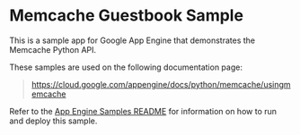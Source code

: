 # Memcache Guestbook Sample

This is a sample app for Google App Engine that demonstrates the Memcache Python API.

<!-- auto-doc-link -->
These samples are used on the following documentation page:

> https://cloud.google.com/appengine/docs/python/memcache/usingmemcache

<!-- end-auto-doc-link -->

Refer to the [App Engine Samples README](../../README.md) for information on how to run and deploy this sample.
